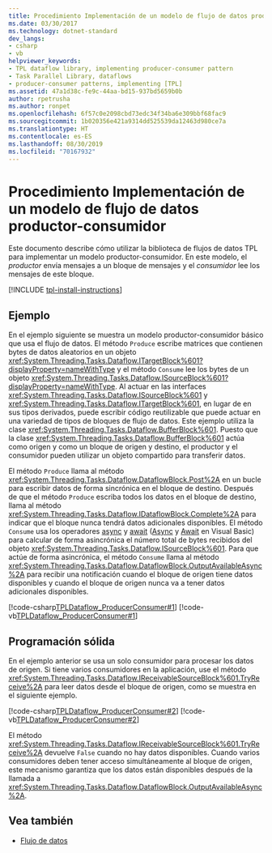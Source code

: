 ```yaml
---
title: Procedimiento Implementación de un modelo de flujo de datos productor-consumidor
ms.date: 03/30/2017
ms.technology: dotnet-standard
dev_langs:
- csharp
- vb
helpviewer_keywords:
- TPL dataflow library, implementing producer-consumer pattern
- Task Parallel Library, dataflows
- producer-consumer patterns, implementing [TPL]
ms.assetid: 47a1d38c-fe9c-44aa-bd15-937bd5659b0b
author: rpetrusha
ms.author: ronpet
ms.openlocfilehash: 6f57c0e2098cbd73edc34f34ba6e309bbf68fac9
ms.sourcegitcommit: 1b020356e421a9314dd525539da12463d980ce7a
ms.translationtype: HT
ms.contentlocale: es-ES
ms.lasthandoff: 08/30/2019
ms.locfileid: "70167932"
---
```

# <a name="how-to-implement-a-producer-consumer-dataflow-pattern"></a>Procedimiento Implementación de un modelo de flujo de datos productor-consumidor
Este documento describe cómo utilizar la biblioteca de flujos de datos TPL para implementar un modelo productor-consumidor. En este modelo, el *productor* envía mensajes a un bloque de mensajes y el *consumidor* lee los mensajes de este bloque.  

[!INCLUDE [tpl-install-instructions](../../../includes/tpl-install-instructions.md)]
  
## <a name="example"></a>Ejemplo  
 En el ejemplo siguiente se muestra un modelo productor-consumidor básico que usa el flujo de datos. El método `Produce` escribe matrices que contienen bytes de datos aleatorios en un objeto <xref:System.Threading.Tasks.Dataflow.ITargetBlock%601?displayProperty=nameWithType> y el método `Consume` lee los bytes de un objeto <xref:System.Threading.Tasks.Dataflow.ISourceBlock%601?displayProperty=nameWithType>. Al actuar en las interfaces <xref:System.Threading.Tasks.Dataflow.ISourceBlock%601> y <xref:System.Threading.Tasks.Dataflow.ITargetBlock%601>, en lugar de en sus tipos derivados, puede escribir código reutilizable que puede actuar en una variedad de tipos de bloques de flujo de datos. Este ejemplo utiliza la clase <xref:System.Threading.Tasks.Dataflow.BufferBlock%601>. Puesto que la clase <xref:System.Threading.Tasks.Dataflow.BufferBlock%601> actúa como origen y como un bloque de origen y destino, el productor y el consumidor pueden utilizar un objeto compartido para transferir datos.  
  
 El método `Produce` llama al método <xref:System.Threading.Tasks.Dataflow.DataflowBlock.Post%2A> en un bucle para escribir datos de forma sincrónica en el bloque de destino. Después de que el método `Produce` escriba todos los datos en el bloque de destino, llama al método <xref:System.Threading.Tasks.Dataflow.IDataflowBlock.Complete%2A> para indicar que el bloque nunca tendrá datos adicionales disponibles. El método `Consume` usa los operadores [async](../../csharp/language-reference/keywords/async.md) y [await](../../csharp/language-reference/operators/await.md) ([Async](../../visual-basic/language-reference/modifiers/async.md) y [Await](../../visual-basic/language-reference/operators/await-operator.md) en Visual Basic) para calcular de forma asincrónica el número total de bytes recibidos del objeto <xref:System.Threading.Tasks.Dataflow.ISourceBlock%601>. Para que actúe de forma asincrónica, el método `Consume` llama al método <xref:System.Threading.Tasks.Dataflow.DataflowBlock.OutputAvailableAsync%2A> para recibir una notificación cuando el bloque de origen tiene datos disponibles y cuando el bloque de origen nunca va a tener datos adicionales disponibles.  
  
 [!code-csharp[TPLDataflow_ProducerConsumer#1](../../../samples/snippets/csharp/VS_Snippets_Misc/tpldataflow_producerconsumer/cs/dataflowproducerconsumer.cs#1)]
 [!code-vb[TPLDataflow_ProducerConsumer#1](../../../samples/snippets/visualbasic/VS_Snippets_Misc/tpldataflow_producerconsumer/vb/dataflowproducerconsumer.vb#1)]  
  
## <a name="robust-programming"></a>Programación sólida  
 En el ejemplo anterior se usa un solo consumidor para procesar los datos de origen. Si tiene varios consumidores en la aplicación, use el método <xref:System.Threading.Tasks.Dataflow.IReceivableSourceBlock%601.TryReceive%2A> para leer datos desde el bloque de origen, como se muestra en el siguiente ejemplo.  
  
 [!code-csharp[TPLDataflow_ProducerConsumer#2](../../../samples/snippets/csharp/VS_Snippets_Misc/tpldataflow_producerconsumer/cs/dataflowproducerconsumer.cs#2)]
 [!code-vb[TPLDataflow_ProducerConsumer#2](../../../samples/snippets/visualbasic/VS_Snippets_Misc/tpldataflow_producerconsumer/vb/dataflowproducerconsumer.vb#2)]  
  
 El método <xref:System.Threading.Tasks.Dataflow.IReceivableSourceBlock%601.TryReceive%2A> devuelve `False` cuando no hay datos disponibles. Cuando varios consumidores deben tener acceso simultáneamente al bloque de origen, este mecanismo garantiza que los datos están disponibles después de la llamada a <xref:System.Threading.Tasks.Dataflow.DataflowBlock.OutputAvailableAsync%2A>.  
  
## <a name="see-also"></a>Vea también

- [Flujo de datos](../../../docs/standard/parallel-programming/dataflow-task-parallel-library.md)

